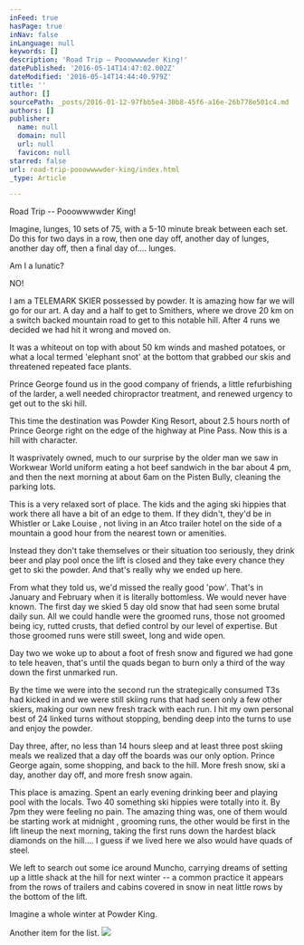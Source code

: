 ```yaml
---
inFeed: true
hasPage: true
inNav: false
inLanguage: null
keywords: []
description: 'Road Trip – Pooowwwwder King!'
datePublished: '2016-05-14T14:47:02.002Z'
dateModified: '2016-05-14T14:44:40.979Z'
title: ''
author: []
sourcePath: _posts/2016-01-12-97fbb5e4-30b8-45f6-a16e-26b778e501c4.md
authors: []
publisher:
  name: null
  domain: null
  url: null
  favicon: null
starred: false
url: road-trip-pooowwwwder-king/index.html
_type: Article

---
```

Road Trip -- Pooowwwwder King!

Imagine, lunges,
10 sets of 75, with a 5-10 minute break between each set. Do this for two days in a row, then one day
off, another day of lunges, another day off, then a final day of.... lunges.

Am I a
lunatic?

NO!

I am a TELEMARK SKIER possessed by powder. It is amazing
how far we will go for our art. A day
and a half to get to Smithers, where we drove 20 km on a switch backed mountain
road to get to this notable hill. After
4 runs we decided we had hit it wrong and moved on.

It was a whiteout on top with about 50 km
winds and mashed potatoes, or what a local termed 'elephant snot' at the bottom
that grabbed our skis and threatened repeated face plants.

Prince George found us in the good company of friends, a little refurbishing of
the larder, a well needed chiropractor treatment, and renewed urgency to get
out to the ski hill.

This time the
destination was Powder King Resort, about 2.5 hours north of Prince George
right on the edge of the highway at Pine Pass. Now this is a hill with character.

It wasprivately
owned, much to our surprise by the older man we saw in Workwear World uniform eating a hot beef sandwich in the bar about 4 pm, and then the next morning at about 6am on the Pisten Bully, cleaning the parking
lots.

This is a very
relaxed sort of place. The kids and the
aging ski hippies that work there all have a bit of an edge to them. If they didn't, they'd be in Whistler or Lake Louise , not living in an Atco trailer hotel on the
side of a mountain a good hour from the nearest town or amenities.

Instead they don't take themselves or their
situation too seriously, they drink beer and play pool once the lift is closed
and they take every chance they get to ski the powder. And that's
really why we ended up here.

From what
they told us, we'd missed the really good 'pow'. That's in January and February when it is
literally bottomless. We would never
have known. The first day we
skied 5 day old snow that had seen some brutal daily sun. All we could handle were the groomed runs,
those not groomed being icy, rutted crusts, that defied control by our level of
expertise. But those groomed runs were
still sweet, long and wide open.

Day two we woke
up to about a foot of fresh snow and figured we had gone to tele heaven, that's
until the quads began to burn only a third of the way down the first unmarked
run.

By the time we were into the second
run the strategically consumed T3s had kicked in and we were still skiing runs
that had seen only a few other skiers, making our own new fresh track with each
run. I hit my own personal best of 24
linked turns without stopping, bending deep into the turns to use and enjoy the
powder.

Day three,
after, no less than 14 hours sleep and at least three post skiing meals we
realized that a day off the boards was our only option. Prince
George again, some shopping, and back to the hill. More fresh snow,
ski a day, another day off, and more fresh snow again. 

This place is amazing. Spent an early evening drinking beer and
playing pool with the locals. Two 40
something ski hippies were totally into it. By 7pm they were
feeling no pain. The amazing thing was,
one of them would be starting work at midnight ,
grooming runs, the other would be first in the lift lineup the next morning, taking
the first runs down the hardest black diamonds on the hill.... I guess if we
lived here we also would have quads of steel.

We left to
search out some ice around Muncho, carrying dreams of
setting up a little shack at the hill for next winter -- a common practice it
appears from the rows of trailers and cabins covered in snow in neat little
rows by the bottom of the lift.

Imagine
a whole winter at Powder King.

Another
item for the list.
![](https://the-grid-user-content.s3-us-west-2.amazonaws.com/3e29c828-1f30-4ba1-9114-8605260c27b0.jpg)
